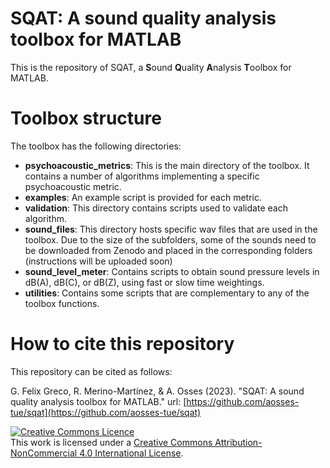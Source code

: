 # SQAT: A sound quality analysis toolbox for MATLAB
This is the repository of SQAT, a **S**ound **Q**uality **A**nalysis **T**oolbox for MATLAB.

# Toolbox structure
The toolbox has the following directories:
- **psychoacoustic_metrics**: This is the main directory of the toolbox. It contains a number of algorithms implementing a specific psychoacoustic metric. 
- **examples**: An example script is provided for each metric.
- **validation**: This directory contains scripts used to validate each algorithm.
- **sound_files**: This directory hosts specific wav files that are used in the toolbox. Due to the size of the subfolders, some of the sounds need to be downloaded from Zenodo and placed in the corresponding folders (instructions will be uploaded soon)
- **sound_level_meter**: Contains scripts to obtain sound pressure levels in dB(A), dB(C), or dB(Z), using fast or slow time weightings.
- **utilities**: Contains some scripts that are complementary to any of the toolbox functions.


# How to cite this repository
This repository can be cited as follows: 

G. Felix Greco, R. Merino-Martínez, & A. Osses (2023). "SQAT: A sound quality analysis toolbox for MATLAB." url: [https://github.com/aosses-tue/sqat](https://github.com/aosses-tue/sqat)

<a rel="license" href="http://creativecommons.org/licenses/by-nc/4.0/"><img alt="Creative Commons Licence" style="border-width:0" src="https://i.creativecommons.org/l/by-nc/4.0/88x31.png" /></a><br />This work is licensed under a <a rel="license" href="http://creativecommons.org/licenses/by-nc/4.0/">Creative Commons Attribution-NonCommercial 4.0 International License</a>.


